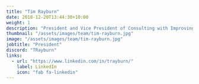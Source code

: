 ```yaml
---
title: "Tim Rayburn"
date: 2018-12-20T13:44:30+10:00
weight: 1
description: "President and Vice President of Consulting with Improving"
thumbnail: "/assets/images/team/tim-rayburn.jpg"
image: "/assets/images/team/tim-rayburn.jpg"
jobtitle: "President"
discord: "TRayburn"
links:
  - url: "https://www.linkedin.com/in/trayburn/"
    label: LinkedIn
    icon: "fab fa-linkedin"
---
```


